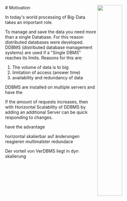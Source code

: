 <img src="https://upload.wikimedia.org/wikipedia/commons/9/9b/Social_Network_Analysis_Visualization.png" align="right" width="40%">
# Motivation


In today's world processing of Big-Data takes an important role.


To manage and save the data you need more than a single Database. For this reason distributed databases were developed.
DDBMS (distributed database management systems) are used if a "Single DBMS" reaches its limits. Reasons for this are:


1. The volume of data is to big 
1. limitation of access (answer time)
1. availability and redundancy of data



DDBMS are installed on multiple servers and have the


If the amount of requests increases, then with Horizontal Scalability of DDBMS by adding an additional Server can be quick responding to changes. 

have the advantage  


















horizontal skalierbar auf änderungen reagieren 
multimalster
redundace




Der vorteil von VerDBMS liegt in dyn skalierung


